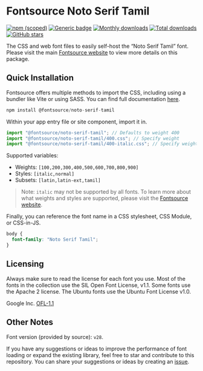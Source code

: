 # Fontsource Noto Serif Tamil

[![npm (scoped)](https://img.shields.io/npm/v/@fontsource/noto-serif-tamil?color=brightgreen)](https://www.npmjs.com/package/@fontsource/noto-serif-tamil) [![Generic badge](https://img.shields.io/badge/fontsource-passing-brightgreen)](https://github.com/fontsource/fontsource) [![Monthly downloads](https://badgen.net/npm/dm/@fontsource/noto-serif-tamil)](https://github.com/fontsource/fontsource) [![Total downloads](https://badgen.net/npm/dt/@fontsource/noto-serif-tamil)](https://github.com/fontsource/fontsource) [![GitHub stars](https://img.shields.io/github/stars/fontsource/fontsource.svg?style=social&label=Star)](https://github.com/fontsource/fontsource/stargazers)

The CSS and web font files to easily self-host the “Noto Serif Tamil” font. Please visit the main [Fontsource website](https://fontsource.org/fonts/noto-serif-tamil) to view more details on this package.

## Quick Installation

Fontsource offers multiple methods to import the CSS, including using a bundler like Vite or using SASS. You can find full documentation [here](https://fontsource.org/docs/getting-started/introduction).

```javascript
npm install @fontsource/noto-serif-tamil
```

Within your app entry file or site component, import it in.

```javascript
import "@fontsource/noto-serif-tamil"; // Defaults to weight 400
import "@fontsource/noto-serif-tamil/400.css"; // Specify weight
import "@fontsource/noto-serif-tamil/400-italic.css"; // Specify weight and style
```

Supported variables:
- Weights: `[100,200,300,400,500,600,700,800,900]`
- Styles: `[italic,normal]`
- Subsets: `[latin,latin-ext,tamil]`

> Note: `italic` may not be supported by all fonts. To learn more about what weights and styles are supported, please visit the [Fontsource website](https://fontsource.org/fonts/noto-serif-tamil).

Finally, you can reference the font name in a CSS stylesheet, CSS Module, or CSS-in-JS.

```css
body {
  font-family: "Noto Serif Tamil";
}
```

## Licensing
Always make sure to read the license for each font you use. Most of the fonts in the collection use the SIL Open Font License, v1.1. Some fonts use the Apache 2 license. The Ubuntu fonts use the Ubuntu Font License v1.0.

Google Inc.
[OFL-1.1](http://scripts.sil.org/OFL)

## Other Notes
Font version (provided by source): `v28`.

If you have any suggestions or ideas to improve the performance of font loading or expand the existing library, feel free to star and contribute to this repository. You can share your suggestions or ideas by creating an [issue](https://github.com/fontsource/fontsource/issues).